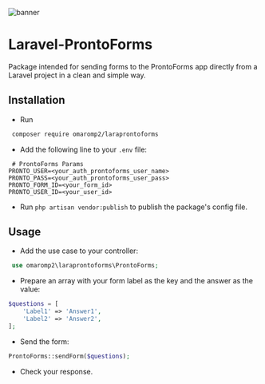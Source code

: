 ![banner](https://banners.beyondco.de/Laravel-Prontoforms.png?theme=dark&packageManager=composer+require&packageName=omaromp2%2Flaraprontoforms&pattern=boxes&style=style_1&description=Package+for+sending+forms+to+ProntoForms&md=1&showWatermark=1&fontSize=100px&images=template)
# Laravel-ProntoForms 
Package intended for sending forms to the ProntoForms app directly from a Laravel project in a clean and simple way. 
## Installation
* Run 
``` bash
 composer require omaromp2/laraprontoforms
```
* Add the following line to your `.env` file:
``` code
 # ProntoForms Params
PRONTO_USER=<your_auth_prontoforms_user_name>
PRONTO_PASS=<your_auth_prontoforms_user_pass>
PRONTO_FORM_ID=<your_form_id>
PRONTO_USER_ID=<your_user_id>
```

* Run `php artisan vendor:publish` to publish the package's config file.

## Usage 
* Add the use case to your controller:
``` php
 use omaromp2\laraprontoforms\ProntoForms;
```
* Prepare an array with your form label as the key and the answer as the value:
``` php
$questions = [
    'Label1' => 'Answer1',
    'Label2' => 'Answer2',
]; 
```

* Send the form:
``` php
ProntoForms::sendForm($questions);
```

* Check your response. 
